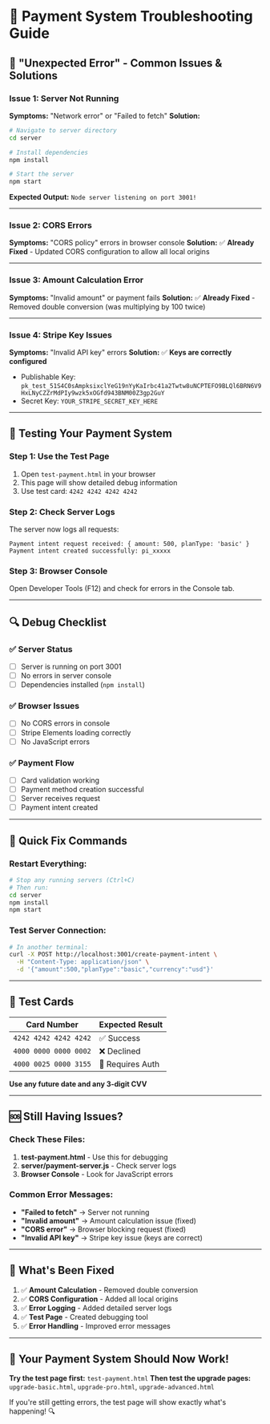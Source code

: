 # 🔧 Payment System Troubleshooting Guide

## 🚨 **"Unexpected Error" - Common Issues & Solutions**

### **Issue 1: Server Not Running**
**Symptoms:** "Network error" or "Failed to fetch"
**Solution:**
```bash
# Navigate to server directory
cd server

# Install dependencies
npm install

# Start the server
npm start
```
**Expected Output:** `Node server listening on port 3001!`

---

### **Issue 2: CORS Errors**
**Symptoms:** "CORS policy" errors in browser console
**Solution:** ✅ **Already Fixed** - Updated CORS configuration to allow all local origins

---

### **Issue 3: Amount Calculation Error**
**Symptoms:** "Invalid amount" or payment fails
**Solution:** ✅ **Already Fixed** - Removed double conversion (was multiplying by 100 twice)

---

### **Issue 4: Stripe Key Issues**
**Symptoms:** "Invalid API key" errors
**Solution:** ✅ **Keys are correctly configured**
- Publishable Key: `pk_test_51S4C0sAmpksixclYeG19nYyKaIrbc41a2Twtw8uNCPTEFO9BLQl6BRN6V9HxLNyCZZrMdPIy9wzk5xOGfd943BNM00Z3gp2GuY`
- Secret Key: `YOUR_STRIPE_SECRET_KEY_HERE`

---

## 🧪 **Testing Your Payment System**

### **Step 1: Use the Test Page**
1. Open `test-payment.html` in your browser
2. This page will show detailed debug information
3. Use test card: `4242 4242 4242 4242`

### **Step 2: Check Server Logs**
The server now logs all requests:
```
Payment intent request received: { amount: 500, planType: 'basic' }
Payment intent created successfully: pi_xxxxx
```

### **Step 3: Browser Console**
Open Developer Tools (F12) and check for errors in the Console tab.

---

## 🔍 **Debug Checklist**

### **✅ Server Status**
- [ ] Server is running on port 3001
- [ ] No errors in server console
- [ ] Dependencies installed (`npm install`)

### **✅ Browser Issues**
- [ ] No CORS errors in console
- [ ] Stripe Elements loading correctly
- [ ] No JavaScript errors

### **✅ Payment Flow**
- [ ] Card validation working
- [ ] Payment method creation successful
- [ ] Server receives request
- [ ] Payment intent created

---

## 🚀 **Quick Fix Commands**

### **Restart Everything:**
```bash
# Stop any running servers (Ctrl+C)
# Then run:
cd server
npm install
npm start
```

### **Test Server Connection:**
```bash
# In another terminal:
curl -X POST http://localhost:3001/create-payment-intent \
  -H "Content-Type: application/json" \
  -d '{"amount":500,"planType":"basic","currency":"usd"}'
```

---

## 📱 **Test Cards**

| Card Number | Expected Result |
|-------------|----------------|
| `4242 4242 4242 4242` | ✅ Success |
| `4000 0000 0000 0002` | ❌ Declined |
| `4000 0025 0000 3155` | 🔐 Requires Auth |

**Use any future date and any 3-digit CVV**

---

## 🆘 **Still Having Issues?**

### **Check These Files:**
1. **test-payment.html** - Use this for debugging
2. **server/payment-server.js** - Check server logs
3. **Browser Console** - Look for JavaScript errors

### **Common Error Messages:**
- **"Failed to fetch"** → Server not running
- **"Invalid amount"** → Amount calculation issue (fixed)
- **"CORS error"** → Browser blocking request (fixed)
- **"Invalid API key"** → Stripe key issue (keys are correct)

---

## 🎯 **What's Been Fixed**

1. ✅ **Amount Calculation** - Removed double conversion
2. ✅ **CORS Configuration** - Added all local origins
3. ✅ **Error Logging** - Added detailed server logs
4. ✅ **Test Page** - Created debugging tool
5. ✅ **Error Handling** - Improved error messages

---

## 🎉 **Your Payment System Should Now Work!**

**Try the test page first:** `test-payment.html`
**Then test the upgrade pages:** `upgrade-basic.html`, `upgrade-pro.html`, `upgrade-advanced.html`

If you're still getting errors, the test page will show exactly what's happening! 🔍


